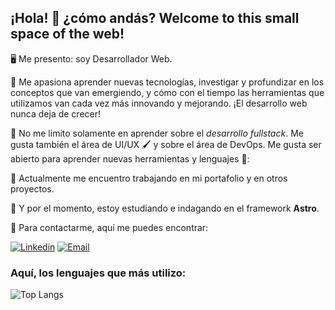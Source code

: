 ## ¡Hola! 👋 ¿cómo andás? Welcome to this small space of the web!

🖥️ Me presento: soy Desarrollador Web. 

📘 Me apasiona aprender nuevas tecnologías, investigar y profundizar en los conceptos que van emergiendo, y cómo con el tiempo las herramientas que utilizamos van cada vez más innovando y mejorando. ¡El desarrollo web nunca deja de crecer!

📔 No me limito solamente en aprender sobre el _desarrollo fullstack_. Me gusta también el área de UI/UX 🖌️ y sobre el área de DevOps. Me gusta ser abierto para aprender nuevas herramientas y lenguajes 🧰:

🔭 Actualmente me encuentro trabajando en mi portafolio y en otros proyectos.

🌱 Y por el momento, estoy estudiando e indagando en el framework **Astro**.

💬 Para contactarme, aquí me puedes encontrar:

[![Linkedin](https://img.shields.io/badge/linkedin-0A66C2?style=for-the-badge&logo=linkedin&logoColor=white)](https://www.linkedin.com/in/elias-pereyra-gomez/)
[![Email](https://img.shields.io/badge/Email-005FF9?style=for-the-badge&logo=maildotru&logoColor=white)](mailto:EliasPereyra_Gomez@hotmail.com)

### Aquí, los lenguajes que más utilizo: 

![Top Langs](https://github-readme-stats.vercel.app/api/top-langs/?username=eliaspereyra&langs_count=8&layout=compact&hide_border=true&theme=react&bg_color=191E27)

<!--
- 
- 
- 👯 I’m looking to collaborate on ...
- 🤔 I’m looking for help with ...
- 💬 Ask me about ...

- 😄 Pronouns: ...
- ⚡ Fun fact: ...
-->
